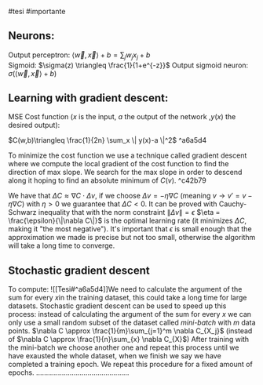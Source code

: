#tesi #importante 
## Neurons:
Output perceptron: $\langle \vec{w},\vec{x}\rangle+b=\sum_j{w_j x_j}+b$    
Sigmoid: $\sigma(z) \triangleq \frac{1}{1+e^{-z}}$
Output sigmoid neuron: $\sigma(\langle \vec{w},\vec{x}\rangle+b)$ 
## Learning with gradient descent:
MSE Cost function ($x$ is the input, $a$ the output of the network ,$y(x)$ the desired output): 

$C(w,b)\triangleq \frac{1}{2n} \sum_x \| y(x)-a \|^2$  ^a6a5d4

To minimize the cost function we use a technique called gradient descent where we compute the local gradient of the cost function to find the direction of max slope. We search for the max slope in order to descend along it hoping to find an absolute minimum of $C(v)$.  ^c42b79

We have that $\Delta C \approx \nabla C \cdot \Delta v$, if we choose $\Delta v = -\eta \nabla C$ (meaning $v \to v' = v-\eta \nabla C$) with $\eta>0$ we guarantee that $\Delta C < 0$. 
It can be proved with Cauchy-Schwarz inequality that with the norm constraint $\| \Delta v \|=\epsilon$ $\eta = \frac{\epsilon}{\|\nabla C\|}$ is the optimal learning rate (it minimizes $\Delta C$, making it "the most negative"). 
It's important that $\epsilon$ is small enough that the approximation we made is precise but not too small, otherwise the algorithm will take a long time to converge.

## Stochastic gradient descent
To compute: ![[Tesi#^a6a5d4]]We need to calculate the argument of the sum for every $x$in the training dataset, this could take a long time for large datasets.
Stochastic gradient descent can be used to speed up this process: instead of calculating the argument of the sum for every $x$ we can only use a small random subset of the dataset called _mini-batch_ with $m$ data points. 
$\nabla C \approx \frac{1}{m}\sum_{j=1}^m \nabla C_{X_j}$ (instead of $\nabla C \approx \frac{1}{n}\sum_{x} \nabla C_{X}$)
After training with the mini-batch we choose another one and repeat this process until we have exausted the whole dataset, when we finish we say we have completed a training epoch. We repeat this procedure for a fixed amount of epochs.
...............................................





